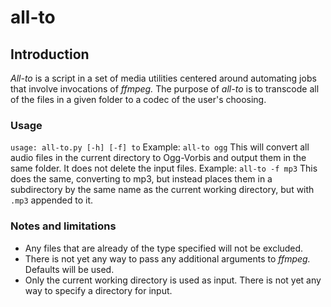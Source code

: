 # all-to
## Introduction
_All-to_ is a script in a set of media utilities centered around automating jobs that involve invocations of _ffmpeg._ The purpose of _all-to_ is to transcode all of the files in a given folder to a codec of the user's choosing.
### Usage
`usage: all-to.py [-h] [-f] to`
Example: `all-to ogg`
This will convert all audio files in the current directory to Ogg-Vorbis and output them in the same folder. It does not delete the input files.
Example: `all-to -f mp3`
This does the same, converting to mp3, but instead places them in a subdirectory by the same name as the current working directory, but with `.mp3` appended to it.
### Notes and limitations
* Any files that are already of the type specified will not be excluded.
* There is not yet any way to pass any additional arguments to _ffmpeg._ Defaults will be used.
* Only the current working directory is used as input. There is not yet any way to specify a directory for input.
